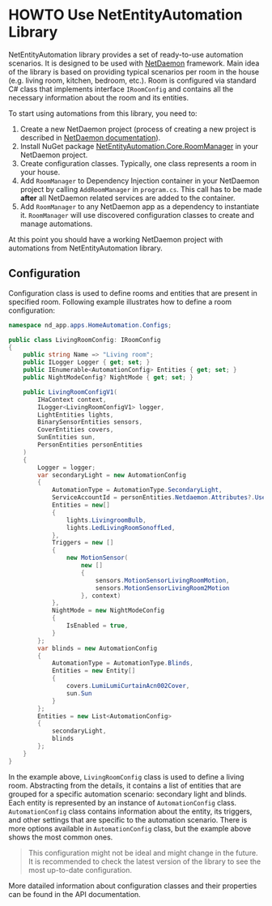 # HOWTO Use NetEntityAutomation Library

NetEntityAutomation library provides a set of ready-to-use automation scenarios.
It is designed to be used with [NetDaemon](https://netdaemon.xyz/) framework.
Main idea of the library is based on providing typical scenarios per room in the house (e.g. living room, kitchen, bedroom, etc.).
Room is configured via standard C# class that implements interface `IRoomConfig` and contains all the necessary information about the room and its entities.

To start using automations from this library, you need to:

1. Create a new NetDaemon project (process of creating a new project is described in [NetDaemon documentation](https://netdaemon.xyz/docs/user/started/development/)).
2. Install NuGet package [NetEntityAutomation.Core.RoomManager](https://github.com/users/x00Pavel/packages/nuget/package/NetEntityAutomation.Core.RoomManager) in your NetDaemon project.
3. Create configuration classes. Typically, one class represents a room in your house.
4. Add `RoomManager` to Dependency Injection container in your NetDaemon project by calling `AddRoomManager` in `program.cs`. This call has to be made **after** all NetDaemon related services are added to the container.
5. Add `RoomManager` to any NetDaemon app as a dependency to instantiate it. `RoomManager` will use discovered configuration classes to create and manage automations.

At this point you should have a working NetDaemon project with automations from NetEntityAutomation library.

## Configuration

Configuration class is used to define rooms and entities that are present in specified room.
Following example illustrates how to define a room configuration:

```csharp
namespace nd_app.apps.HomeAutomation.Configs;

public class LivingRoomConfig: IRoomConfig
{
    public string Name => "Living room";
    public ILogger Logger { get; set; }
    public IEnumerable<AutomationConfig> Entities { get; set; }
    public NightModeConfig? NightMode { get; set; }

    public LivingRoomConfigV1(
        IHaContext context,
        ILogger<LivingRoomConfigV1> logger,
        LightEntities lights,
        BinarySensorEntities sensors,
        CoverEntities covers,
        SunEntities sun,
        PersonEntities personEntities
    )
    {
        Logger = logger;
        var secondaryLight = new AutomationConfig
        {   
            AutomationType = AutomationType.SecondaryLight,
            ServiceAccountId = personEntities.Netdaemon.Attributes?.UserId ?? "",
            Entities = new[]
            {
                lights.LivingroomBulb,
                lights.LedLivingRoomSonoffLed,
            },
            Triggers = new []
            {
                new MotionSensor( 
                    new []
                    {
                        sensors.MotionSensorLivingRoomMotion,
                        sensors.MotionSensorLivingRoom2Motion
                    }, context)
            },
            NightMode = new NightModeConfig
            {
                IsEnabled = true,
            }
        };
        var blinds = new AutomationConfig
        {
            AutomationType = AutomationType.Blinds,
            Entities = new Entity[]
            {
                covers.LumiLumiCurtainAcn002Cover,
                sun.Sun
            }
        };
        Entities = new List<AutomationConfig>
        {
            secondaryLight,
            blinds
        };
    }
}
```

In the example above, `LivingRoomConfig` class is used to define a living room.
Abstracting from the details, it contains a list of entities that are grouped for a specific automation scenario: secondary light and blinds.
Each entity is represented by an instance of `AutomationConfig` class.
`AutomationConfig` class contains information about the entity, its triggers, and other settings that are specific to the automation scenario.
There is more options available in `AutomationConfig` class, but the example above shows the most common ones.

> This configuration might not be ideal and might change in the future.
> It is recommended to check the latest version of the library to see the most up-to-date configuration.

More datailed information about configuration classes and their properties can be found in the API documentation.
